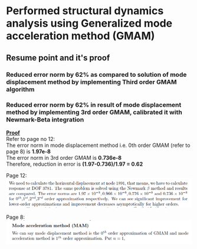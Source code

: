 # Performed structural dynamics analysis using Generalized mode acceleration method (GMAM)
<!--- ## Summary --->
<!--- Performed structural dynamic analysis of a strcuture by implementiing generalized mode acceleration method in MATLAB and improved results of mode displacement method.--->
## Resume point and it's proof
### Reduced error norm by 62% as compared to solution of mode displacement method by implementing Third order GMAM algorithm
### Reduced error norm by 62% in result of mode displacement method by implementing 3rd order GMAM, calibrated it with Newmark-Beta integration
<ins>**Proof**</ins>  
Refer to page no 12:  
The error norm in mode displacement method i.e. 0th order GMAM (refer to page 8) is **1.97e-8**  
The error norm in 3rd order GMAM is **0.736e-8**  
Therefore, reduction in error is **(1.97-0.736)/1.97 = 0.62**  
  
 Page 12: 
![Page 12](https://github.com/Abhinandan-Kumbhar/Computational-Structural-Dynamics/blob/main/page12.PNG)
  
  Page 8:
![Page 8](https://github.com/Abhinandan-Kumbhar/Computational-Structural-Dynamics/blob/main/page8.PNG)
